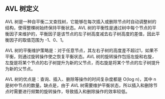 ## AVL 树定义
AVL 树是一种自平衡二叉查找树，它能够在每次插入或删除节点时自动调整树的结构，使得整棵树始终保持平衡状态。AVL 树的平衡性是通过树中每个节点的平衡因子来维护的，平衡因子是该节点的左子树高度减去右子树高度的差值，因此平衡因子的取值范围为 -1、0、1。

AVL 树的平衡维护策略是：对于任意节点，其左右子树的高度差不超过1，如果不平衡，则通过旋转操作使之恢复平衡状态。AVL 树的旋转操作包括左旋和右旋，左旋是将某个节点的右子树提升为新的父节点，而右旋是将某个节点的左子树提升为新的父节点。

AVL 树的优点是：查询、插入、删除等操作的时间复杂度都是 O(log n)，其中 n 是树中节点的数量。缺点是，由于 AVL 树需要维护平衡状态，所以插入和删除节点时需要进行频繁的旋转操作，导致插入和删除操作的效率较低。